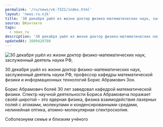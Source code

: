 ```yaml
---
permalink: '/ru/news/vk-7321/index.html'
layout: 'news.ru.njk'
title: '30 декабря ушёл из жизни доктор физико-математических наук, заслуженный деятель науки РФ Борис Абрамович Зон'
source: ВКонтакте
tags:
  - news_ru
description: '30 декабря ушёл из жизни доктор физико-математических наук, заслуженный деятель науки РФ Борис Абрамович Зон'
updatedAt: 1609420780
---
```

![30 декабря ушёл из жизни доктор физико-математических наук, заслуженный деятель науки РФ,](https://sun9-40.userapi.com/impg/9kFN5uk2JoA4ySWwsYDe7KKwqwFOBq9VG9iGWA/cGG3cw6g0xs.jpg?size=241x350&quality=96&proxy=1&sign=1544d642ef1e1e8278231227c8c7a968&c_uniq_tag=cyUC08c3WkSd4rEXuz3EtcThIyhgEqvvgK4VZ9lKHFA&type=album)

30 декабря ушёл из жизни доктор физико-математических наук, заслуженный деятель науки РФ, профессор кафедры математической физики и информационных технологий Борис Абрамович Зон.

Борис Абрамович болеё 30 лет заведовал кафедрой математической физики. Спектр научной деятельности Бориса Абрамовича поражает своёй широтой – это ядерная физика, физика взаимодействия лазерных полей с атомами, молекулами и конденсированными средами, нелинейная оптика, атомно-молекулярная спектроскопия.

Соболезнуем семье и близким учёного
